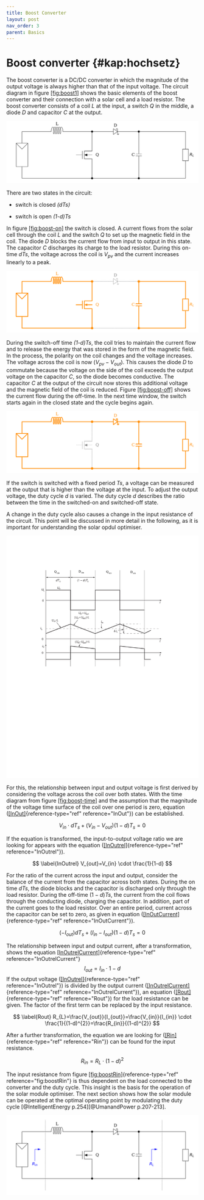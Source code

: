 ```yaml
---
title: Boost Converter
layout: post
nav_order: 3
parent: Basics
---
```


# Boost converter {#kap:hochsetz}

The boost converter is a DC/DC converter in which the magnitude of the output voltage is always higher than that of the input voltage. The
circuit diagram in figure
[\[fig:boost1\]](#fig:boost1) shows the basic elements of the boost converter
and their connection with a solar cell and a load resistor. The boost
converter consists of a coil *L* at the input, a switch *Q* in the
middle, a diode *D* and capacitor *C* at the output.

![image](/assets/image/boost1.svg)

There are two states in the circuit:

-   switch is closed *(dTs)*

-   switch is open *(1-d)Ts*

In figure [\[fig:boost-on\]](#fig:boost-on) the switch is closed. A current flows from the
solar cell through the coil *L* and the switch *Q* to set up the
magnetic field in the coil. The diode *D* blocks the current flow from
input to output in this state. The capacitor *C* discharges its charge
to the load resistor. During this on-time *dTs*, the voltage across the
coil is $V_{pv}$ and the current increases linearly to a peak. 

![image](/assets/image/boost2.svg)

During the switch-off time *(1-d)Ts*, the coil tries to maintain the
current flow and to release the energy that was stored in the form of
the magnetic field. In the process, the polarity on the coil changes and
the voltage increases. The voltage across the coil is now
$(V_{pv}-V_{out})$. This causes the diode *D* to commutate because the
voltage on the side of the coil exceeds the output voltage on the
capacitor *C*, so the diode becomes conductive. The capacitor *C* at the
output of the circuit now stores this additional voltage and the
magnetic field of the coil is reduced. Figure
[\[fig:boost-off\]](#fig:boost-off) shows the current flow during the off-time.
In the next time window, the switch starts again in the closed state and
the cycle begins again.

![image](/assets/image/boost3.svg)

If the switch is switched with a fixed period *Ts*, a voltage can be
measured at the output that is higher than the voltage at the input. To
adjust the output voltage, the duty cycle *d* is varied. The duty cycle
*d* describes the ratio between the time in the switched-on and
switched-off state.

A change in the duty cycle also causes a change in the input resistance
of the circuit. This point will be discussed in more detail in the
following, as it is important for understanding the solar opdul
optimiser.

![image](/assets/image/timing1.svg)

For this, the relationship between input and output voltage is first
derived by considering the voltage across the coil over both states.
With the time diagram from figure
[\[fig:boost-time\]](#fig:boost-time) and the assumption that the magnitude of the
voltage time surface of the coil over one period is zero, equation
([\[InOut\]](#InOut){reference-type="ref" reference="InOut"}) can be
established. 


$$ \label{InOut}
V_{in} \cdot dT_{s} + (V_{in} - V_{out})(1-d)T_{s}=0 $$

If the equation
is transformed, the input-to-output voltage ratio we are looking for
appears with the equation
([\[InOutrel\]](#InOutrel){reference-type="ref" reference="InOutrel"}).


$$ \label{InOutrel}
V_{out}=V_{in} \cdot \frac{1}{1-d} $$

For the ratio of the current across
the input and output, consider the balance of the current from the
capacitor across both states. During the on time $dTs$, the diode blocks
and the capacitor is discharged only through the load resistor. During
the off-time $(1-d)Ts$, the current from the coil flows through the
conducting diode, charging the capacitor. In addition, part of the
current goes to the load resistor. Over an entire period, current across
the capacitor can be set to zero, as given in equation
([\[InOutCurrent\]](#InOutCurrent){reference-type="ref"
reference="InOutCurrent"}).

$$ \label{InOutCurrent}
(-I_{out})dT_{s}+(I_{in}-I_{out})(1-d)T_{s}=0 $$

The relationship between
input and output current, after a transformation, shows the equation
[\[InOutrelCurrent\]](#InOutrelCurrent){reference-type="ref"
reference="InOutrelCurrent"} $$\label{InOutrelCurrent}
I_{out}=I_{in} \cdot{1-d}$$ If the output voltage
([\[InOutrel\]](#InOutrel){reference-type="ref" reference="InOutrel"})
is divided by the output current
([\[InOutrelCurrent\]](#InOutrelCurrent){reference-type="ref"
reference="InOutrelCurrent"}), an equation
([\[Rout\]](#Rout){reference-type="ref" reference="Rout"}) for the load
resistance can be given. The factor of the first term can be replaced by
the input resistance.

$$ \label{Rout}
R_{L}=\frac{V_{out}}{I_{out}}=\frac{V_{in}}{I_{in}} \cdot \frac{1}{(1-d)^{2}}=\frac{R_{in}}{(1-d)^{2}} $$


After a further transformation, the equation we are looking for
([\[Rin\]](#Rin){reference-type="ref" reference="Rin"}) can be found for
the input resistance.

$$ \label{Rin}
R_{in}=R_{L} \cdot (1-d)^{2} $$

The input resistance from figure
[\[fig:boostRin\]](#fig:boostRin){reference-type="ref"
reference="fig:boostRin"} is thus dependent on the load connected to the
converter and the duty cycle. This insight is the basis for the
operation of the solar module optimiser. The next section shows how the
solar module can be operated at the optimal operating point by
modulating the duty cycle [@IntelligentEnergy p.254][@UmanandPower
p.207-213].

![image](/assets/image/boost_Rin.svg)

